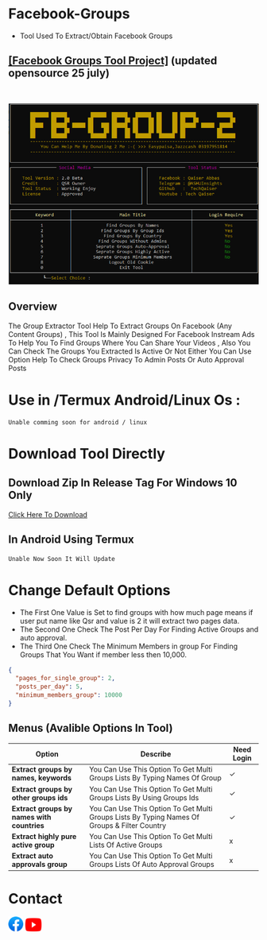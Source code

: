 # Facebook-Groups
* Tool Used To Extract/Obtain Facebook Groups

## [[Facebook Groups Tool Project]](https://github.com/TechQaiser/Facebook-Groups) (updated opensource 25 july)

<br>
<p align="center">
  <img src='https://github.com/TechQaiser/TechQaiser/blob/main/Facebook-Groups/Screenshot%202023-05-06%20155105.png?raw=true' width=800>
</p>

## Overview
The Group Extractor Tool Help To Extract Groups On Facebook (Any Content Groups) , This Tool Is Mainly Designed For Facebook Instream Ads To Help You To Find Groups Where You Can Share Your Videos , Also You Can Check The Groups You Extracted Is Active Or Not Either You Can Use Option Help To Check Groups Privacy To Admin Posts Or Auto Approval Posts  

# Use in /Termux Android/Linux Os : 
```
Unable comming soon for android / linux
```

# Download Tool Directly
## Download Zip In Release Tag For Windows 10 Only

<a href='https://github.com/TechQaiser/Facebook-Groups/releases/tag/version2'>Click Here To Download</a>

## In Android Using Termux
``` 
Unable Now Soon It Will Update
```
# Change Default Options 
* The First One Value is Set to find groups with how much page means if user put name like Qsr and value is 2 it will extract two pages data.
* The Second One Check The Post Per Day For Finding Active Groups and auto approval.
* The Third One Check The Minimum Members in group For Finding Groups That You Want if member less then 10,000.
```json
{
  "pages_for_single_group": 2,
  "posts_per_day": 5,
  "minimum_members_group": 10000
}
```
## Menus (Avalible Options In Tool)
| Option | Describe | Need Login |
| -- | -- | -- |
| **Extract groups by names, keywords** | You Can Use This Option To Get Multi Groups Lists By Typing Names Of Group | ✓ |
| **Extract groups by other groups ids** | You Can Use This Option To Get Multi Groups Lists By Using Groups Ids | ✓ |
| **Extract groups by names with countries** | You Can Use This Option To Get Multi Groups Lists By Typing Names Of Groups & Filter Country | ✓ |
| **Extract highly pure active group** | You Can Use This Option To Get Multi Lists Of Active Groups | x |
| **Extract auto approvals group** | You Can Use This Option To Get Multi Groups Lists Of Auto Approval Groups | x |

# Contact
<a href="https://www.facebook.com/meherdil.khan"><img src="https://raw.githubusercontent.com/walkxcode/dashboard-icons/main/svg/facebook.svg" width="30px" height="30px"></a>
<a href="https://www.youtube.com/channel/UCOaenAmj6A-bPrzT3ynDEbw"><img src="https://raw.githubusercontent.com/walkxcode/dashboard-icons/main/svg/youtube.svg" width="33px" height="27px"></a>
